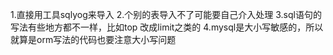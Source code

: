 1.直接用工具sqlyog来导入
2.个别的表导入不了可能要自己介入处理
3.sql语句的写法有些地方都不一样，比如top 改成limit之类的
4.mysql是大小写敏感的，所以就算是orm写法的代码也要注意大小写问题